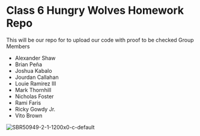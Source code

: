 # Class 6 Hungry Wolves Homework Repo
This will be our repo for to upload our code with proof to be checked
Group Members
- Alexander Shaw
- Brian Peña
- Joshua Kabalo
- Jourdan Callahan
- Louie Ramirez III
- Mark Thornhill
- Nicholas Foster
- Rami Faris
- Ricky Gowdy Jr.
- Vito Brown

![SBR50949-2-1-1200x0-c-default](https://github.com/user-attachments/assets/65fc8ab5-f22b-4159-b300-50129d3d6f2b)
